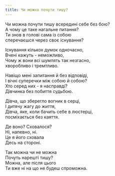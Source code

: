 ```yaml
---
title: Чи можна почути тишу?
---
```



Чи можна почути тишу всередині себе без бою? \
А чому це таке нагальне питання? \
Ти знов в голові сама із собою \
сперечаєшся через своє існування?

Існування кількох думок одночасно, \
Вчені кажуть - неможливо, \
Чому ж вони всі шумлять так незгасно, \
хворобливо і тремтливо.

Навіщо мені запитання й без відповіді, \
І вічні суперечки між собою й собою? \
Хто серед них - я насправді? \
Дівчинка без побиття судьбою. 

Дівча, що зберегло вогник в серці, \
І дитячу жагу до життя, \
Дівча, яке, коли бачить себе в люстерці, \
посміхається без каяття.

Де воно? Сховалося? \
Ні, напевно, ні. \
Це я його сховала \
Десь на стороні.

Так можна чи не можна \
Почуть нарешті тишу? \
Можна, але після цього \
Ти вже ні на що не будеш спроможна.

